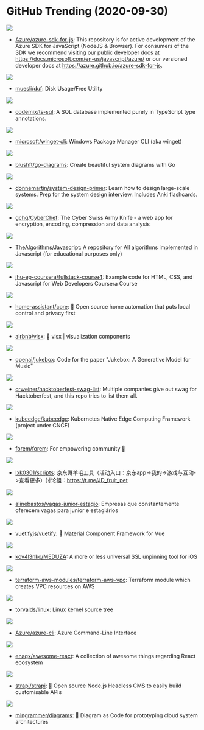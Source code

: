# GitHub Trending (2020-09-30)

![](https://img.shields.io/badge/TypeScript-New%2017-green?style=flat-square&logo=appveyor)
- [Azure/azure-sdk-for-js](https://github.com/Azure/azure-sdk-for-js): This repository is for active development of the Azure SDK for JavaScript (NodeJS & Browser). For consumers of the SDK we recommend visiting our public developer docs at https://docs.microsoft.com/en-us/javascript/azure/ or our versioned developer docs at https://azure.github.io/azure-sdk-for-js.

![](https://img.shields.io/badge/Go-New%20936-green?style=flat-square&logo=appveyor)
- [muesli/duf](https://github.com/muesli/duf): Disk Usage/Free Utility

![](https://img.shields.io/badge/TypeScript-New%20303-green?style=flat-square&logo=appveyor)
- [codemix/ts-sql](https://github.com/codemix/ts-sql): A SQL database implemented purely in TypeScript type annotations.

![](https://img.shields.io/badge/C%2B%2B-New%20116-green?style=flat-square&logo=appveyor)
- [microsoft/winget-cli](https://github.com/microsoft/winget-cli): Windows Package Manager CLI (aka winget)

![](https://img.shields.io/badge/Go-New%20352-green?style=flat-square&logo=appveyor)
- [blushft/go-diagrams](https://github.com/blushft/go-diagrams): Create beautiful system diagrams with Go

![](https://img.shields.io/badge/Python-New%20152-green?style=flat-square&logo=appveyor)
- [donnemartin/system-design-primer](https://github.com/donnemartin/system-design-primer): Learn how to design large-scale systems. Prep for the system design interview. Includes Anki flashcards.

![](https://img.shields.io/badge/JavaScript-New%2085-green?style=flat-square&logo=appveyor)
- [gchq/CyberChef](https://github.com/gchq/CyberChef): The Cyber Swiss Army Knife - a web app for encryption, encoding, compression and data analysis

![](https://img.shields.io/badge/JavaScript-New%20301-green?style=flat-square&logo=appveyor)
- [TheAlgorithms/Javascript](https://github.com/TheAlgorithms/Javascript): A repository for All algorithms implemented in Javascript (for educational purposes only)

![](https://img.shields.io/badge/JavaScript-New%2095-green?style=flat-square&logo=appveyor)
- [jhu-ep-coursera/fullstack-course4](https://github.com/jhu-ep-coursera/fullstack-course4): Example code for HTML, CSS, and Javascript for Web Developers Coursera Course

![](https://img.shields.io/badge/Python-New%20187-green?style=flat-square&logo=appveyor)
- [home-assistant/core](https://github.com/home-assistant/core): 🏡 Open source home automation that puts local control and privacy first

![](https://img.shields.io/badge/TypeScript-New%20339-green?style=flat-square&logo=appveyor)
- [airbnb/visx](https://github.com/airbnb/visx): 🐯 visx | visualization components

![](https://img.shields.io/badge/Python-New%2015-green?style=flat-square&logo=appveyor)
- [openai/jukebox](https://github.com/openai/jukebox): Code for the paper "Jukebox: A Generative Model for Music"

![](https://img.shields.io/badge/Ruby-New%2036-green?style=flat-square&logo=appveyor)
- [crweiner/hacktoberfest-swag-list](https://github.com/crweiner/hacktoberfest-swag-list): Multiple companies give out swag for Hacktoberfest, and this repo tries to list them all.

![](https://img.shields.io/badge/Go-New%2041-green?style=flat-square&logo=appveyor)
- [kubeedge/kubeedge](https://github.com/kubeedge/kubeedge): Kubernetes Native Edge Computing Framework (project under CNCF)

![](https://img.shields.io/badge/Ruby-New%2036-green?style=flat-square&logo=appveyor)
- [forem/forem](https://github.com/forem/forem): For empowering community 🌱

![](https://img.shields.io/badge/JavaScript-New%2028-green?style=flat-square&logo=appveyor)
- [lxk0301/scripts](https://github.com/lxk0301/scripts): 京东薅羊毛工具（活动入口：京东app->我的->游戏与互动->查看更多）讨论组：https://t.me/JD_fruit_pet

![](https://img.shields.io/badge/none-New%2020-green?style=flat-square&logo=appveyor)
- [alinebastos/vagas-junior-estagio](https://github.com/alinebastos/vagas-junior-estagio): Empresas que constantemente oferecem vagas para junior e estagiários

![](https://img.shields.io/badge/TypeScript-New%2042-green?style=flat-square&logo=appveyor)
- [vuetifyjs/vuetify](https://github.com/vuetifyjs/vuetify): 🐉 Material Component Framework for Vue

![](https://img.shields.io/badge/Python-New%2020-green?style=flat-square&logo=appveyor)
- [kov4l3nko/MEDUZA](https://github.com/kov4l3nko/MEDUZA): A more or less universal SSL unpinning tool for iOS

![](https://img.shields.io/badge/HCL-New%2012-green?style=flat-square&logo=appveyor)
- [terraform-aws-modules/terraform-aws-vpc](https://github.com/terraform-aws-modules/terraform-aws-vpc): Terraform module which creates VPC resources on AWS

![](https://img.shields.io/badge/C-New%2099-green?style=flat-square&logo=appveyor)
- [torvalds/linux](https://github.com/torvalds/linux): Linux kernel source tree

![](https://img.shields.io/badge/Python-New%2010-green?style=flat-square&logo=appveyor)
- [Azure/azure-cli](https://github.com/Azure/azure-cli): Azure Command-Line Interface

![](https://img.shields.io/badge/none-New%2042-green?style=flat-square&logo=appveyor)
- [enaqx/awesome-react](https://github.com/enaqx/awesome-react): A collection of awesome things regarding React ecosystem

![](https://img.shields.io/badge/JavaScript-New%20117-green?style=flat-square&logo=appveyor)
- [strapi/strapi](https://github.com/strapi/strapi): 🚀 Open source Node.js Headless CMS to easily build customisable APIs

![](https://img.shields.io/badge/Python-New%20352-green?style=flat-square&logo=appveyor)
- [mingrammer/diagrams](https://github.com/mingrammer/diagrams): 🎨 Diagram as Code for prototyping cloud system architectures

